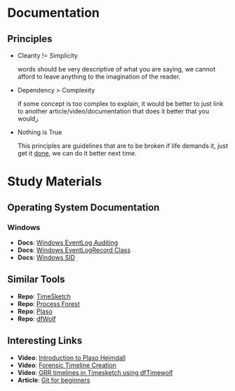 # Documentation

## Principles
* Clearity != Simplicity

  words should be very descriptive of what you are saying, we cannot afford to leave anything to the imagination of the reader.

  
* Dependency > Complexity

  if some concept is too complex to explain, it would be better to just link to another article/video/documentation that does it better that you wouldز

  
* Nothing is True

  This principles are guidelines that are to be broken if life demands it, just get it [done](https://www.youtube.com/watch?v=bJQj1uKtnus&pp=ygUQdGhlIGN1bHQgb2YgZG9uZQ%3D%3D), we can do it better next time.

# Study Materials

## Operating System Documentation
### Windows
* **Docs**: [Windows EventLog Auditing](https://learn.microsoft.com/en-us/windows/security/threat-protection/auditing/event-4624)
* **Docs**: [Windows EventLogRecord Class](https://learn.microsoft.com/en-us/dotnet/api/system.diagnostics.eventing.reader.eventlogrecord?view=dotnet-plat-ext-7.0)
* **Docs**: [Windows SID](https://learn.microsoft.com/en-us/windows-server/identity/ad-ds/manage/understand-security-identifiers)

## Similar Tools
* **Repo**: [TimeSketch](https://github.com/google/timesketch)
* **Repo**: [Process Forest](https://github.com/williballenthin/process-forest/tree/master)
* **Repo**: [Plaso](https://github.com/log2timeline/plaso/tree/main/plaso/)
* **Repo**: [dfWolf](https://github.com/log2timeline/dftimewolf)


## Interesting Links
  * **Video**: [Introduction to Plaso Heimdall](https://www.youtube.com/watch?v=JZGfhd1PNhU)
  * **Video**: [Forensic Timeline Creation](https://www.youtube.com/watch?v=JZGfhd1PNhU&t=19s&pp=ygUFcGxhc28%3D)
  * **Video**: [GRR timelines in Timesketch using dfTimewolf](https://www.youtube.com/watch?v=758E4qMV4JA)
  * **Article**: [Git for beginners](https://www.linkedin.com/pulse/introduction-git-beginners-github-tsznc/?trackingId=TeqgsBOoKXcpN93BN1ThgQ%3D%3D)
